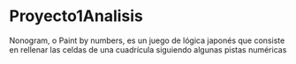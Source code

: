 # Proyecto1Analisis
Nonogram, o Paint by numbers, es un juego de lógica japonés que consiste en rellenar las celdas de una cuadrícula siguiendo algunas pistas numéricas
